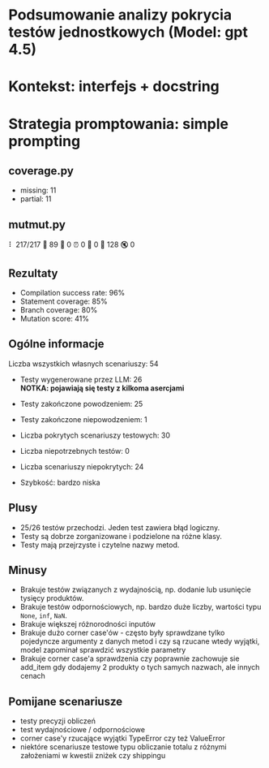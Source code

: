 # Podsumowanie analizy pokrycia testów jednostkowych (Model: gpt 4.5)
# Kontekst: interfejs + docstring
# Strategia promptowania: simple prompting

## coverage.py
- missing: 11
- partial: 11

## mutmut.py
⠇ 217/217  🎉 89 🫥 0  ⏰ 0  🤔 0  🙁 128  🔇 0

## Rezultaty
- Compilation success rate: 96%
- Statement coverage: 85%
- Branch coverage: 80%
- Mutation score: 41%

## Ogólne informacje

Liczba wszystkich własnych scenariuszy: 54

- Testy wygenerowane przez LLM: 26
<br/> <strong>NOTKA: pojawiają się testy z kilkoma asercjami</strong>
- Testy zakończone powodzeniem: 25
- Testy zakończone niepowodzeniem: 1


- Liczba pokrytych scenariuszy testowych: 30
- Liczba niepotrzebnych testów: 0
- Liczba scenariuszy niepokrytych: 24
- Szybkość: bardzo niska

## Plusy

- 25/26 testów przechodzi. Jeden test zawiera błąd logiczny.
- Testy są dobrze zorganizowane i podzielone na różne klasy.
- Testy mają przejrzyste i czytelne nazwy metod.

## Minusy

- Brakuje testów związanych z wydajnością, np. dodanie lub usunięcie tysięcy produktów.
- Brakuje testów odpornościowych, np. bardzo duże liczby, wartości typu `None`, `inf`, `NaN`.
- Brakuje większej różnorodności inputów
- Brakuje dużo corner case'ów - często były sprawdzane tylko pojedyncze argumenty z danych metod i czy są rzucane wtedy wyjątki, model zapominał sprawdzić wszystkie parametry
- Brakuje corner case'a sprawdzenia czy poprawnie zachowuje sie add_item gdy dodajemy 2 produkty o tych samych nazwach, ale innych cenach

## Pomijane scenariusze

- testy precyzji obliczeń
- test wydajnościowe / odpornościowe
- corner case'y rzucające wyjątki TypeError czy też ValueError
- niektóre scenariusze testowe typu obliczanie totalu z różnymi założeniami w kwestii zniżek czy shippingu

